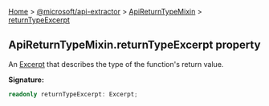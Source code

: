 [Home](./index) &gt; [@microsoft/api-extractor](./api-extractor.md) &gt; [ApiReturnTypeMixin](./api-extractor.apireturntypemixin.md) &gt; [returnTypeExcerpt](./api-extractor.apireturntypemixin.returntypeexcerpt.md)

## ApiReturnTypeMixin.returnTypeExcerpt property

An [Excerpt](./api-extractor.excerpt.md) that describes the type of the function's return value.

<b>Signature:</b>

```typescript
readonly returnTypeExcerpt: Excerpt;
```
